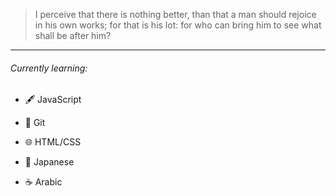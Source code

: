 > I perceive that there is nothing better, than that a man should rejoice in his own works; for that is his lot: for who can bring him to see what shall be after him?

---

###### Currently learning:
- 🖋️ JavaScript
- 🥅 Git
- 🌐 HTML/CSS

- 🍣 Japanese
- ☕ Arabic